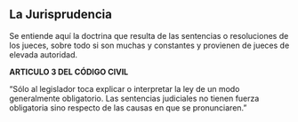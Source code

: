 ## La Jurisprudencia

Se entiende aquí la doctrina que resulta de las sentencias o resoluciones de los jueces, sobre todo si son muchas y constantes y provienen de jueces de elevada autoridad.

**ARTICULO 3 DEL CÓDIGO CIVIL**

“Sólo al legislador toca explicar o interpretar la ley de un modo generalmente obligatorio. Las sentencias judiciales no tienen fuerza obligatoria sino respecto de las causas en que se pronunciaren.”
